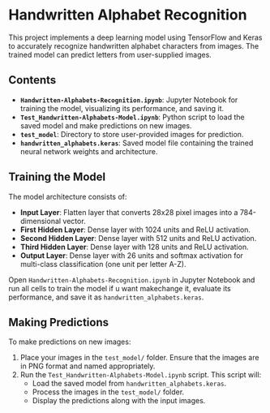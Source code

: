 # Handwritten Alphabet Recognition

This project implements a deep learning model using TensorFlow and Keras to 
accurately recognize handwritten alphabet characters from images. 
The trained model can predict letters from user-supplied images.

## Contents

- **`Handwritten-Alphabets-Recognition.ipynb`**: Jupyter Notebook for training the model, visualizing its performance, and saving it.
- **`Test_Handwritten-Alphabets-Model.ipynb`**: Python script to load the saved model and make predictions on new images.
- **`test_model`**: Directory to store user-provided images for prediction.
- **`handwritten_alphabets.keras`**: Saved model file containing the trained neural network weights and architecture.

## Training the Model

The model architecture consists of:
- **Input Layer**: Flatten layer that converts 28x28 pixel images into a 784-dimensional vector.
- **First Hidden Layer**: Dense layer with 1024 units and ReLU activation.
- **Second Hidden Layer**: Dense layer with 512 units and ReLU activation.
- **Third Hidden Layer**: Dense layer with 128 units and ReLU activation.
- **Output Layer**: Dense layer with 26 units and softmax activation for multi-class classification (one unit per letter A-Z).

Open `Handwritten-Alphabets-Recognition.ipynb` in Jupyter Notebook and run all cells to train the model if u want makechange it, evaluate its performance, and save it as `handwritten_alphabets.keras`.

## Making Predictions

To make predictions on new images:
1. Place your images in the `test_model/` folder. Ensure that the images are in PNG format and named appropriately.
2. Run the `Test_Handwritten-Alphabets-Model.ipynb` script. This script will:
   - Load the saved model from `handwritten_alphabets.keras`.
   - Process the images in the `test_model/` folder.
   - Display the predictions along with the input images.